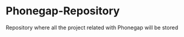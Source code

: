 Phonegap-Repository
===================

Repository where all the project related with Phonegap will be stored
